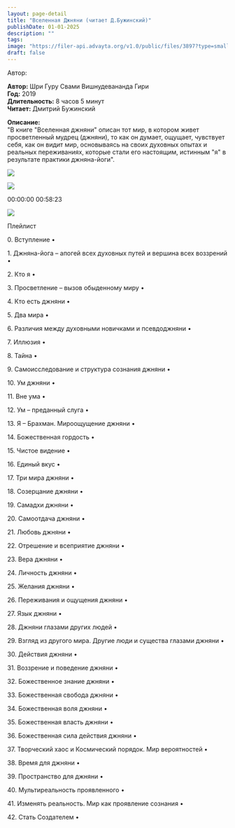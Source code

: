 ```yaml
---
layout: page-detail
title: "Вселенная Джняни (читает Д.Бужинский)"
publishDate: 01-01-2025
description: ""
tags:
image: "https://filer-api.advayta.org/v1.0/public/files/3897?type=small"
draft: false
---
```


Автор: 

**Автор:** Шри Гуру Свами Вишнудевананда Гири  
**Год:** 2019  
**Длительность:** 8 часов 5 минут  
**Читает:** Дмитрий Бужинский

**Описание:**  
 "В книге "Вселенная джняни" описан тот мир, в котором живет просветленный мудрец (джняни), то как он думает, ощущает, чувствует себя, как он видит мир, основываясь на своих духовных опытах и реальных переживаниях, которые стали его настоящим, истинным "я" в результате практики джняна-йоги".   
  
  
![](/knigi/kodex/img/show-playlist.svg) 

![](https://filer-api.advayta.org/v1.0/public/files/3897?type=medium) 

00:00:00 00:58:23 

![](/knigi/kodex/img/close.svg) 

 Плейлист

0\. Вступление  • 

1\. Джняна-йога – апогей всех духовных путей и вершина всех воззрений  • 

2\. Кто я  • 

3\. Просветление – вызов обыденному миру  • 

4\. Кто есть джняни  • 

5\. Два мира  • 

6\. Различия между духовными новичками и псевдоджняни  • 

7\. Иллюзия  • 

8\. Тайна  • 

9\. Самоисследование и структура сознания джняни  • 

10\. Ум джняни  • 

11\. Вне ума  • 

12\. Ум – преданный слуга  • 

13\. Я – Брахман. Мироощущение джняни  • 

14\. Божественная гордость  • 

15\. Чистое видение  • 

16\. Единый вкус  • 

17\. Три мира джняни  • 

18\. Созерцание джняни  • 

19\. Самадхи джняни  • 

20\. Самоотдача джняни  • 

21\. Любовь джняни  • 

22\. Отрешение и всеприятие джняни  • 

23\. Вера джняни  • 

24\. Личность джняни  • 

25\. Желания джняни  • 

26\. Переживания и ощущения джняни  • 

27\. Язык джняни  • 

28\. Джняни глазами других людей  • 

29\. Взгляд из другого мира. Другие люди и существа глазами джняни  • 

30\. Действия джняни  • 

31\. Воззрение и поведение джняни  • 

32\. Божественное знание джняни  • 

33\. Божественная свобода джняни  • 

34\. Божественная воля джняни  • 

35\. Божественная власть джняни  • 

36\. Божественная сила действия джняни  • 

37\. Творческий хаос и Космический порядок. Мир вероятностей  • 

38\. Время для джняни  • 

39\. Пространство для джняни  • 

40\. Мультиреальность проявленного  • 

41\. Изменять реальность. Мир как проявление сознания  • 

42\. Стать Создателем  • 

  
